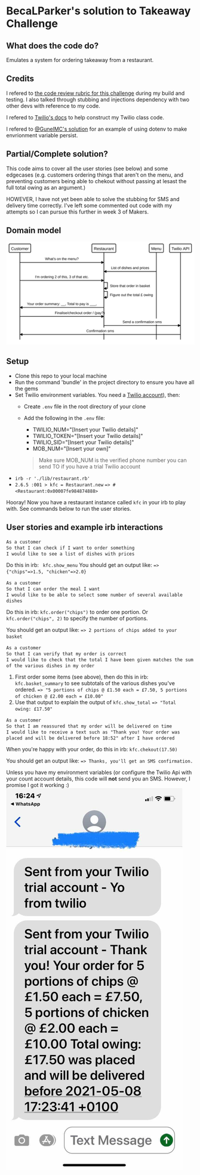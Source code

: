 BecaLParker's solution to Takeaway Challenge
============================================

What does the code do?
-----------
Emulates a system for ordering takeaway from a restaurant.

Credits
-----------
I refered to [the code review rubric for this challenge](https://github.com/makersacademy/takeaway-challenge/blob/master/docs/review.md) during my build and testing. I also talked through stubbing and injections dependency with two other devs with reference to my code.

I refered to [Twilio's docs](https://www.twilio.com/docs/usage/api) to help construct my Twilio class code.

I refered to [@GunelMC's solution](https://github.com/GunelMC/takeaway-challenge) for an example of using dotenv to make envrionment variable persist.


Partial/Complete solution?
-------------------------
This code aims to cover all the user stories (see below) and some edgecases (e.g. customers ordering things that aren't on the menu, and preventing customers being able to chekout without passing at lesast the full total owing as an argument.)

HOWEVER, I have not yet been able to solve the stubbing for SMS and delivery time correctly. I've left some commented out code with my attempts so I can pursue this further in week 3 of Makers.


Domain model
-----------
<img src="./domain_model.svg">

Setup
-----
- Clone this repo to your local machine
- Run the command 'bundle' in the project directory to ensure you have all the gems
- Set Twilio environment variables. You need a [Twilio account](https://www.twilio.com/try-twilio)), then:
  - Create `.env` file in the root directory of your clone
  - Add the following in the `.env` file:
    
    - TWILIO_NUM="[Insert your Twilio details]"
    - TWILIO_TOKEN="[Insert your Twilio details]"
    - TWILIO_SID="[Insert your Twilio details]"
    - MOB_NUM="[Insert your own]" 
    > Make sure MOB_NUM is the verified phone number you can send TO if you have a trial Twilio account

* `irb -r './lib/restaurant.rb'`
* `2.6.5 :001 > kfc = Restaurant.new`
 `=> #<Restaurant:0x00007fe984874888>`
 
 Hooray! Now you have a restaurant instance called `kfc` in your irb to play with. See commands below to run the user stories.


User stories and example irb interactions
-----------------------------------------

```
As a customer
So that I can check if I want to order something
I would like to see a list of dishes with prices
```
Do this in irb: ` kfc.show_menu` 
You should get an output like: `=> {"chips"=>1.5, "chicken"=>2.0}`
 
```
As a customer
So that I can order the meal I want
I would like to be able to select some number of several available dishes
```
Do this in irb: `kfc.order("chips")`  to order one portion. Or `kfc.order("chips", 2)` to specify the number of portions.

You should get an output like: `=> 2 portions of chips added to your basket`

```
As a customer
So that I can verify that my order is correct
I would like to check that the total I have been given matches the sum of the various dishes in my order
```
1. First order some items (see above), then do this in irb: `kfc.basket_summary` to see subtotals of the various dishes you've ordered.
     `=> "5 portions of chips @ £1.50 each = £7.50, 5 portions of chicken @ £2.00 each = £10.00"`
2. Use that output to explain the output of `kfc.show_total`
      `=> "Total owing: £17.50"`
      
```  
As a customer
So that I am reassured that my order will be delivered on time
I would like to receive a text such as "Thank you! Your order was placed and will be delivered before 18:52" after I have ordered
```
When you're happy with your order, do this in irb: `kfc.chekout(17.50)`

You should get an output like: `=> Thanks, you'll get an SMS confirmation.` 

Unless you have my environment variables (or configure the Twilio Api with your count account details, this code will **not** send you an SMS.
However, I promise I got it working :)
<img src="./screenshot.jpg">





